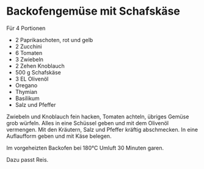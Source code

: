 Backofengemüse mit Schafskäse
=============================

Für 4 Portionen

* 2 Paprikaschoten, rot und gelb
* 2 Zucchini
* 6 Tomaten
* 3 Zwiebeln
* 2 Zehen Knoblauch
* 500 g Schafskäse
* 3 EL Olivenöl
* Oregano
* Thymian
* Basilikum
* Salz und Pfeffer

Zwiebeln und Knoblauch fein hacken, Tomaten achteln, übriges Gemüse grob würfeln. Alles in eine Schüssel geben und mit dem Olivenöl vermengen. Mit den Kräutern, Salz und Pfeffer kräftig abschmecken. In eine Auflaufform geben und mit Käse belegen.

Im vorgeheizten Backofen bei 180°C Umluft 30 Minuten garen.

Dazu passt Reis.